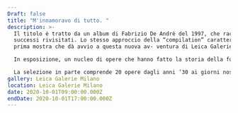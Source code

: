 ```yaml
---
Draft: false
title: "M'innamoravo di tutto. "
description: >-
  Il titolo è tratto da un album di Fabrizio De Andrè del 1997, che raccoglie
  successi rivisitati. Lo stesso approccio della “compilation” caratterizza la
  prima mostra che dà avvio a questa nuova av- ventura di Leica Galerie Milano.

  In esposizione, un nucleo di opere che hanno fatto la storia della fotografia si offre come spunto per avvicinarsi al vasto mercato del collezionismo e per muovere i primi passi verso la creazione di una collezione consapevole.

  La selezione in parte comprende 20 opere dagli anni ’30 ai giorni nostri, scattate da maestri della fotografia di fama internazionale tra cui Mario De Biasi, Werner Bischof, Martin Chambi, Franco Fontana, Gianni Berengo Gardin e Richard Avedon per citarne alcuni.
gallery: Leica Galerie Milano
location: Leica Galerie Milano
date: 2020-10-01T09:00:00.000Z
endDate: 2020-10-01T17:00:00.000Z
---
```

